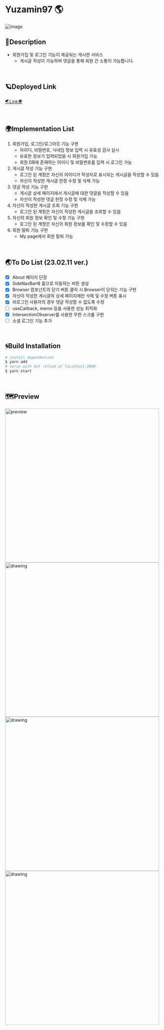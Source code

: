 # Yuzamin97 🌎
![image](https://user-images.githubusercontent.com/67324487/219047672-d0f219c3-1882-4c68-9bb7-5a476f5563b7.gif)


## 🌌Description
- 회원가입 및 로그인 기능이 제공되는 게시판 서비스
  - 게시글 작성이 가능하며 댓글을 통해 회원 간 소통이 가능합니다.

<br>


## 🪐Deployed Link

<a href="https://web-yuzamin97-luj2cldvrt49y.sel3.cloudtype.app/" target="_blank">🌏Link🌍</a>

<br>

## 🌍Implementation List
1. 회원가입, 로그인/로그아웃 기능 구현
   - 아이디, 비밀번호, 닉네임 정보 입력 시 유효성 검사 실시
   - 유효한 정보가 입력되었을 시 회원가입 가능
   - 회원 DB에 존재하는 아이디 및 비밀번호를 입력 시 로그인 가능
2. 게시글 작성 기능 구현
   - 로그인 된 계정은 자신의 아이디가 작성자로 표시되는 게시글을 작성할 수 있음
   - 자신이 작성한 게시글 한정 수정 및 삭제 가능
3. 댓글 작성 기능 구현
   - 게시글 상세 페이지에서 게시글에 대한 댓글을 작성할 수 있음
   - 자신이 작성한 댓글 한정 수정 및 삭제 가능
4. 자신이 작성한 게시글 조회 기능 구현
   - 로그인 된 계정은 자신이 작성한 게시글을 조회할 수 있음
5. 자신의 회원 정보 확인 및 수정 기능 구현
   - 로그인 된 계정은 자신의 회원 정보를 확인 및 수정할 수 있음
6. 회원 탈퇴 기능 구현
   - My page에서 회원 탈퇴 가능
<br>

## 🌏To Do List (23.02.11 ver.)
- [x] About 페이지 단장
- [x] SideNavBar에 홈으로 이동하는 버튼 생성 
- [x] Browser 컴포넌트의 닫기 버튼 클릭 시 Browser이 닫히는 기능 구현
- [x] 자신이 작성한 게시글의 상세 페이지에만 삭제 및 수정 버튼 표시
- [x] 비로그인 사용자의 경우 댓글 작성할 수 없도록 수정
- [ ] useCallback, memo 등을 사용한 성능 최적화
- [x] IntersectionObserver를 사용한 무한 스크롤 구현
- [ ] 소셜 로그인 기능 추가

<br>

## 🌀Build Installation

```bash
# install dependencies
$ yarn add
# serve with hot reload at localhost:3000
$ yarn start
```

<br>


## 🗺Preview
<div style={display: flex;}>
<img src="https://user-images.githubusercontent.com/67324487/217620582-41534483-95ee-4f4e-b0c6-7fc01cc57ed7.png" alt="preview" width="500"/>
<img src="https://user-images.githubusercontent.com/67324487/217620619-1f78a131-58c4-420f-b245-21eb31fe3960.png" alt="drawing" width="500"/>
<img src="https://user-images.githubusercontent.com/67324487/217620663-e54ba8a2-763e-4bd9-ac04-d21caf92395a.png" alt="drawing" width="500"/>
<img src="https://user-images.githubusercontent.com/67324487/217620719-c6b71286-8c8e-4e08-8deb-4c9d4577262d.png" alt="drawing" width="500"/>
</div>


<br>


